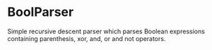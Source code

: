 # BoolParser
Simple recursive descent parser which parses Boolean expressions containing parenthesis, xor, and, or and not operators.
